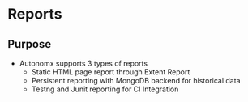 # Reports

## Purpose

* Autonomx supports 3 types of reports
  * Static HTML page report through Extent Report
  * Persistent reporting with MongoDB backend for historical data
  * Testng and Junit reporting for CI Integration 

